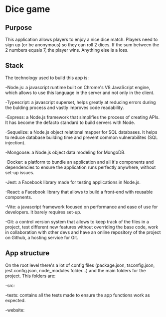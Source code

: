 # Dice game

## Purpose

This application allows players to enjoy a nice dice match. Players need to sign up (or be anonymous) so they can roll 2 dices. If the sum between the 2 numbers equals 7, the player wins. Anything else is a loss.

## Stack

The technology used to build this app is:

-Node.js: a javascript runtime built on Chrome's V8 JavaScript engine, which allows to use this language in the server and not only in the client.

-Typescript: a javascript superset, helps greatly at reducing errors during the bulding process and vastly improves code readability.

-Express: a Node.js framework that simplifies the process of creating APIs. It has become the defacto standard to build servers with Node.

-Sequelize: a Node.js object relational mapper for SQL databases. It helps to reduce database building time and prevent common vulnerabilites (SQL injection).

-Mongoose: a Node.js object data modeling for MongoDB.

-Docker: a platform to bundle an application and all it's components and dependencies to ensure the application runs perfectly anywhere, without set-up issues.

-Jest: a Facebook library made for testing applications in Node.js.

-React: a Facebook library that allows to build a front-end with reusable components.

-Vite: a javascript framework focused on performance and ease of use for developers. It barely requires set-up.

-Git: a control version system that allows to keep track of the files in a project, test different new features without overriding the base code, work in collaboration with other devs and have an online repository of the project on Github, a hosting service for Git.

## App structure

On the root level there's a lot of config files (package.json, tsconfig.json, jest.config.json, node_modules folder...) and the main folders for the project. This folders are:

-src:

-tests: contains all the tests made to ensure the app functions work as expected.

-website: